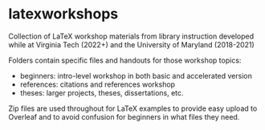 # latexworkshops
Collection of LaTeX workshop materials from library instruction developed while at Virginia Tech (2022+) and the University of Maryland (2018-2021)

Folders contain specific files and handouts for those workshop topics:
- beginners: intro-level workshop in both basic and accelerated version
- references: citations and references workshop
- theses: larger projects, theses, dissertations, etc.

Zip files are used throughout for LaTeX examples to provide easy upload to Overleaf and to avoid 
confusion for beginners in what files they need.
